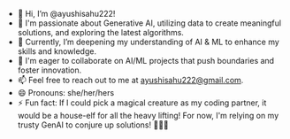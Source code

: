 - 👋 Hi, I’m @ayushisahu222!
- 👀 I'm passionate about Generative AI, utilizing data to create meaningful solutions, and exploring the latest algorithms.
- 🌱 Currently, I’m deepening my understanding of AI & ML to enhance my skills and knowledge.
- 💞 I'm eager to collaborate on AI/ML projects that push boundaries and foster innovation.
- 📫 Feel free to reach out to me at ayushisahu222@gmail.com.
- 😄 Pronouns: she/her/hers
- ⚡ Fun fact: If I could pick a magical creature as my coding partner, it would be a house-elf for all the heavy lifting! For now, I'm relying on my trusty GenAI to conjure up solutions! 🧙‍♂️🤖
<!---
ayushisahu222/ayushisahu222 is a ✨ special ✨ repository because its `README.md` (this file) appears on your GitHub profile.
You can click the Preview link to take a look at your changes.
--->
